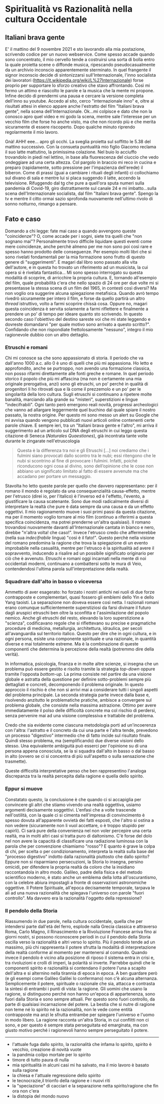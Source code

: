 # Spiritualità vs Razionalità nella cultura Occidentale

## Italiani brava gente

E' il mattino del 9 novembre 2021 e sto lavorando alla mia postazione, scrivendo codice per un nuovo webservice. Come spesso accade quando sono concentrato, il mio cervello tende a costruirsi una sorta di bolla entro la quale proietta scene o diffonde musica, ripescando pseudocasualmente da un archivio inconscio apparentemente sterminato.
In quel frangente il signor inconscio decide di sintonizzarsi sull'Internazionale, l'inno socialista dei lavoratori (https://it.wikipedia.org/wiki/L%27Internazionale) forse proprio per supportare lo sforzo creativo che stavo affrontando. Così mi fermo un attimo e riascolto le parole e la musica che la mente mi propone. Infine decido di prendermi una pausa e cercare la versione completa dell'inno su youtube. Accedo al sito, cerco "internazionale inno" e, oltre ai risultati attesi in elenco appare anche l'estratto del film "Italiani brava gente", nella scena dell'Internazionale. Ok...mi colpisce e dato che non la conosco apro quel video e mi godo la scena, mentre sale l'interesse per un vecchio film che forse ho anche visto, ma che non ricordo più e che merita sicuramente di essere riscoperto. Dopo qualche minuto riprendo regolarmente il mio lavoro.

Gnà! AHH! eee... apro gli occhi. La sveglia proietta sul soffitto le 5.38 del mattino successivo. Con la consueta puntualità mio figlio Giacomo reclama il suo latte mattutino, la primissima colazione. Nel buio lo acciuffo trovandolo in piedi nel lettino, in base alla fluorescenza del ciuccio che vedo ondeggiare ad una certa altezza. Col pargolo in braccio mi reco in cucina e preparo (rapidamente, sotto pressione per l'impazienza dell'erede) il biberon. Come di prassi (guai a cambiare i rituali degli infanti) ci collochiamo sul divano di sala e mentre lui si placa suggendo il latte, accendo la televisione. Rifuggendo dal tg che pure a quell'ora sputa numeri sulla pandemia di Covid-19, giro distrattamente sul canale 24 e mi imbatto...sulla scena dell'Internazionale socialista, dal film "Italiani brava gente".
Spengo la tv e mentre il citto ormai sazio sprofonda nuovamente nell'ultimo rivolo di sonno notturno, rimango a pensare.

## Fato e caso

Domando a chi legge: fate mai caso a quando avvengono queste "coincidenze"? O, come accade per i sogni, siete tra quelli che "non sognano mai"?
Personalmente trovo difficile liquidare questi eventi come mere coincidenze, anche perchè almeno per me non sono poi così rare e spesso hanno prodotto delle conseguenze. Per esempio molti libri che si sono rivelati fondamentali per la mia formazione sono frutto di questo genere di "suggerimenti". E magari dal libro sono passato alla vita dell'autore, e in questa ho trovato un riferimento ad un musicista, la cui opera si è rivelata fantastica...
Mi sono spesso interrogato su questa modalità di scoprire, di arricchire la propria cultura. E, tornando all'esempio del film, quale probabilità c'era che nello spazio di 24 ore per due volte mi si presentasse la stessa scena di un film del 1965, in contesti così diversi? 
Ma non voglio ora suggerire alcuna spiegazione metafisica. Quando avrò tempo rivedrò sicuramente per intero il film, e forse da quello partirà un altro *thread* istruttivo, volto a farmi scoprire chissà cosa. Oppure no, magari questa coincidenza è servita solamente a farmi riflettere e finalmente a prendere un po' di tempo per ideare quanto sto scrivendo. In questo secondo caso l'obiettivo del destino sareste voi che mi state leggendo e dovreste domandarvi "per quale motivo sono arrivato a questo scritto?". Confidando che non rispondiate frettolosamente "nessuno", integro il mio ragionevole dubbio con un altro dettaglio.

### Etruschi e romani

Chi mi conosce sa che sono appassionato di storia. Il periodo che va dall'anno 1000 a.c. allo 0 è uno di quelli che più mi appassiona. Ho letto e approfondito, anche se purtroppo, non avendo una formazione classica, non posso rifarmi direttamente alle fonti greche e romane. In quel periodo storico il popolo che più mi affascina (ma non è certamente una mia originale prerogativa, anzi) sono gli etruschi, un po' perché in qualità di progenitori li ho ritrovati qua e là come il prezzemolo e un po' per le singolarità della loro cultura. 
Sugli etruschi si continuano a ripetere molte banalità, marciando alla grande su "misteri", superstizioni e lingue "indecifrabili". Ogni tanto però emergono reali novità, progressi archeologici che vanno ad allargare leggermente quel buchino dal quale spiare il nostro passato, la nostra origine. Per questo mi sono messo un alert su Google che mi avvisa quando vengono pubblicati nuovi articoli online contenenti certe parole chiave. E sempre ieri, tra un "Italiani brava gente e l'altro", mi arriva il suggerimento ad un articolo sul DNA degli etruschi in cui leggo questa citazione di Seneca (*Naturales Quaestiones*), già incontrata tante volte durante le zingarate nell'etruscologia

> Questa è la differenza tra noi e gli Etruschi […] noi crediamo che i fulmini siano provocati dallo scontro tra le nubi; essi ritengono che le nubi si scontrino al fine di provocare i fulmini. Infatti, poiché riconducono ogni cosa al divino, sono dell’opinione che le cose non abbiano un significato limitato al fatto di essere avvenute ma che accadano per portare un messaggio.

Stavolta ho letto queste parole per quello che davvero rappresentano: per il romano il mondo è regolato da una consequenzialità causa-effetto, mentre per l'etrusco (direi io, per l'italico) è l'inverso ed è l'effetto, l'evento, a giustificare la causa scatenante. Sono due modi radicalmente diversi di interpretare la realtà che pure è data sempre da una causa e da un effetto oggettivi. Il mio ragionamento muove i suoi primi passi da questa citazione, ma per il momento voglio tornare al mio film (continuo a riferirmi a questa specifica coincidenza, ma potrei prenderne un'altra qualsiasi).
Il romano trovandosi nuovamente davanti all'Internazionale cantata in bianco e nero, direbbe "n'altra volta! che caso!". Invece l'etrusco credo che affermerebbe (nella sua *indecifrabile* lingua) "così è il fato!". Questo perchè nella visione del romano predomina la ragione che trova la spiegazione di un evento improbabile nella casualità, mentre per l'etrusco è la spiritualità ad avere il sopravvento, inducendo a risalire ad un possibile significato originario per ciò che è avvenuto. 
Etruschi e romani oggi incarnati nella mente di noi occidentali moderni, continuano a combattersi sotto le mura di Veio, contendendosi l'ultima parola sull'interpretazione della realtà.

### Squadrare dall'alto in basso o viceversa

Ammetto di aver esagerato: ho forzato i nostri antichi nei ruoli di due forze contrapposte e complementari, quasi fossero gli emblemi dello Yin e dello Yang taoisti. La separazione non doveva essere così netta. I razionali romani erano comunque sufficientemente superstiziosi da farsi divinare il futuro dagli aruspici etruschi ben oltre la sconfitta e l'assimilazione del popolo nemico. Anche gli etruschi del resto, elevando la loro superstizione a "scienza", codificavano regole che si riflettevano su precise e pragmatiche procedure di medicina, metallurgia, architettura, idraulica, per secoli all'avanguardia sul territorio italico.
Questo per dire che in ogni cultura, e in ogni persona, esiste una componente spirituale e una razionale, in quantità diverse e mai totalmente estreme. Ma è la combinazione di queste componenti che determina la percezione della realtà (potremmo dire della verità).

In informatica, psicologia, finanza e in molte altre scienze, si insegna che un problema può essere gestito e risolto tramite la strategia _top-down_ oppure tramite l'opposta _bottom-up_. La prima consiste nel partire da una visione globale e astratta della questione per definire sotto-problemi sempre più dettagliati e concreti, decomponendo il problema originale. In questo approccio il rischio è che non si arrivi mai a considerare tutti i singoli aspetti del problema principale. La seconda strategia parte invece dalla base e, risolvendo anzitutto le problematiche pratiche, ambisce a convergere sul problema globale, che consiste nella massima astrazione. Ottimo per avere immediatamente il polso delle difficoltà concrete ma col rischio di perdersi, senza pervenire mai ad una visione complessiva e trattabile del problema. 

Credo che sia evidente come ciascuna metodologia porti ad un'incoerenza con l'altra: l'astratto e il concreto da cui una parte e l'altra tende, prevedono un processo "digestivo" intermedio che di fatto incide sul risultato finale. Quindi stesso problema, ma (semplificando) due diverse visioni dello stesso. 
Una equivalente ambiguità può esserci per l'opinione su di una persona appena conosciuta, se la si squadra dall'alto in basso o dal basso in alto (ovvero se ci si concentra di più sull'aspetto o sulla sensazione che trasmette).

Queste difficoltà interpretative penso che ben rappresentino l'analoga discrepanza tra la realtà percepita dalla ragione e quella dello spirito.

### Eppur si muove

Constatato questo, la conclusione è che quando ci si accapiglia per convincere gli altri che stiamo vivendo una realtà oggettiva, usiamo argomenti decisamente soggettivi. L'enfasi che a volte trascende nell'ostilità, con la quale ci si cimenta nell'impresa di convincimento è spesso dovuta all'apparente ovvietà dei fatti esposti, che l'altro si ostina a non vedere (sicuramente non li vuol accettare, o è troppo stupido per capirli). Ci sarà pure della convenienza nel non voler percepire una certa realtà, ma in molti altri casi si tratta puro di daltonismo. C'è forse del dolo nel non avere la capacità di classificare una radiazione luminosa con la parola che per convenzione chiamiamo "rosso"? E quanto è grave la colpa di chi, per scelta o per condizionamento, interpreta la realtà sulla base del "processo digestivo" indotto dalla razionalità piuttosto che dallo spirito? Eppure non si risparmiano persecuzioni, la Storia lo insegna, persino omicidi, per difendere la propria realtà da coloro che la insidiano raccontandola in altro modo.
Galileo, padre della fisica e del metodo scientifico moderno, è stato anche un emblema della lotta all'oscurantismo, con la celebre abiura impostagli a fronte di osservazioni astronomiche oggettive. Il Potere Spirituale, all'epoca decisamente temporale, tarpava le ali ad una nuova razionalità che spiegava l'universo con parole "fuori controllo".
Ma davvero era la razionalità l'oggetto della repressione?

### Il pendolo della Storia

Riassumendo in due parole, nella cultura occidentale, quella che per intendersi parte dall'età del ferro, esplode nalla Grecia classica e attraverso Roma, Carlo Magno, il Rinascimento e la Rivoluzione Francese arriva fino ai giorni nostri, si possono riconoscere periodi in cui il pendolo della Storia oscilla verso la razionalità e altri verso lo spirito. Più il pendolo tende ad un massimo, più chi rappresenta il potere sfrutta la modalità di interpretazione della realtà conforme al momento per mantenersi al comando. Quando invece il pendolo è vicino alla posizione di riposo il sistema entra in crisi e, tra rivoluzioni e crolli di imperi, la polarità si inverte.
Parrebbe quindi che le componenti spirito e razionalità si contendano il potere l'una a scapito dell'altra e si alternino nella tirannia di epoca in epoca. 
A ben guardare però (e gli esempi come Galileo Galilei lo confermano) non c'è alcuna alternanza. Semplicemente il potere, spirituale o razionale che sia, attacca e contrasta la sintesi di entrambi i punti di vista: la ragione. Gli uomini che usano la ragione, si distinguono perché non hanno un'epoca di appartenenza, sono fuori dalla Storia e sono sempre attuali. Per questo sono fuori controllo, da parte di qualsiasi incarnazione del potere. La bestia che si nutre di ragione non teme né lo spirito né la razionalità, non le vede come entità contrapposte ma anzi le sfrutta entrambe per spiegare l'universo e l'uomo in modo libero. 
La ragione racconta un'altra Storia, in cui conflitti non ci sono, e per questo è sempre stata perseguitata ed emarginata, ma con giusto motivo perché i ragionevoli hanno sempre perseguitato il potere.

--------
- l'attuale fuga dallo spirito, la razionalità che infama lo spirito, spirito è vecchio, creazione di novità vuote
- la pandmia coilpo mortale per lo spirito
- timore di tutto paura di nulla
- mia spiritualità in alcuni casi mi ha salvato, ma il mio lavoro è basato sulla ragione
- la chiesa e l'attuale regressione dello spirito
- le tecnocrazie,il trionfo della ragione e i nuovi riti
- la "speciazione" di cacciari e la separazione netta spirito/ragione che fin ora non c'era
- la distopia del mondo nuovo
